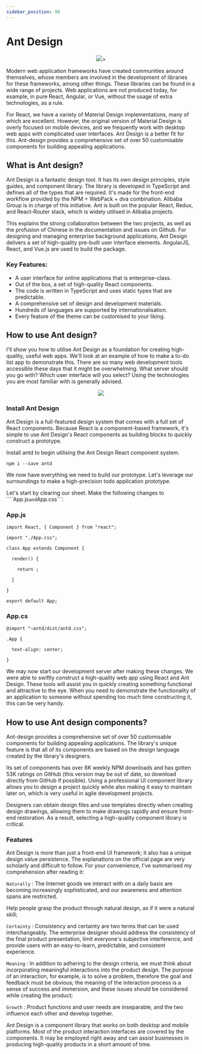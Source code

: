 ```yaml
---
sidebar_position: 96
---
```


# Ant Design

<p align="center">
  <img src="https://user-images.githubusercontent.com/39026182/139582916-080ce1c8-5c92-4850-8c2a-c616a8a72742.png"/>>
</p>

Modern web application frameworks have created communities around themselves, whose members are involved in the development of libraries
for these frameworks, among other things. These libraries can be found in a wide range of projects. Web applications are not produced
today, for example, in pure React, Angular, or Vue, without the usage of extra technologies, as a rule.

For React, we have a variety of Material Design implementations, many of which are excellent. However, the original version of 
Material Design is overly focused on mobile devices, and we frequently work with desktop web apps with complicated user interfaces. 
Ant Design is a better fit for this. Ant-design provides a comprehensive set of over 50 customisable components for building appealing
applications.

## What is Ant design?

Ant Design is a fantastic design tool. It has its own design principles, style guides, and component library. The library is developed 
in TypeScript and defines all of the types that are required. It's made for the front-end workflow provided by the NPM + WebPack + dva 
combination. Alibaba Group is in charge of this initiative. Ant is built on the popular React, Redux, and React-Router stack, which is
widely utilised in Alibaba projects.

This explains the strong collaboration between the two projects, as well as the profusion of Chinese in the documentation and issues on 
Github. For designing and managing enterprise background applications, Ant Design delivers a set of high-quality pre-built user interface 
elements. AngularJS, React, and Vue.js are used to build the package.

### Key Features:

- A user interface for online applications that is enterprise-class.
- Out of the box, a set of high-quality React components.
- The code is written in TypeScript and uses static types that are predictable.
- A comprehensive set of design and development materials.
- Hundreds of languages are supported by internationalisation.
- Every feature of the theme can be customised to your liking.

## How to use Ant design?

I'll show you how to utilise Ant Design as a foundation for creating high-quality, useful web apps. We'll look at an example of how
to make a to-do list app to demonstrate this. There are so many web development tools accessible these days that it might be 
overwhelming. What server should you go with? Which user interface will you select? Using the technologies you are most familiar with
is generally advised.

<p align="center">
  <img src="https://user-images.githubusercontent.com/39026182/139583980-906f70f4-c9d9-4bcc-86ed-7c8248c0f6f0.jpg"/>
</p>

### Install Ant Design

Ant Design is a full-featured design system that comes with a full set of React components. Because React is a component-based 
framework, it's simple to use Ant Design's React components as building blocks to quickly construct a prototype.

Install antd to begin utilising the Ant Design React component system.

```
npm i --save antd
```

We now have everything we need to build our prototype. Let's leverage our surroundings to make a high-precision todo application 
prototype.

Let's start by clearing our sheet. Make the following changes to ````App.js``` and ```App.css```:

### App.js

```
import React, { Component } from "react"; 

import "./App.css"; 

class App extends Component { 

  render() { 

    return ; 

  } 

} 

export default App;
```

### App.cs

```
@import "~antd/dist/antd.css"; 

.App { 

  text-align: center; 

}
```

We may now start our development server after making these changes. We were able to swiftly construct a high-quality web app using
React and Ant Design. These tools will assist you in quickly creating something functional and attractive to the eye. When you need
to demonstrate the functionality of an application to someone without spending too much time constructing it, this can be very handy.

## How to use Ant design components?

Ant-design provides a comprehensive set of over 50 customisable components for building appealing applications. The library's unique
feature is that all of its components are based on the design language created by the library's designers.

Its set of components has over 6K weekly NPM downloads and has gotten 53K ratings on GitHub (this version may be out of date, so 
download directly from GitHub if possible). Using a professional UI component library allows you to design a project quickly while 
also making it easy to maintain later on, which is very useful in agile development projects.

Designers can obtain design files and use templates directly when creating design drawings, allowing them to make drawings rapidly 
and ensure front-end restoration. As a result, selecting a high-quality component library is critical.

### Features

Ant Design is more than just a front-end UI framework; it also has a unique design value persistence. The explanations on the official
page are very scholarly and difficult to follow. For your convenience, I've summarised my comprehension after reading it:

```Naturally``` : The Internet goods we interact with on a daily basis are becoming increasingly sophisticated, and our awareness and 
attention spans are restricted.

Help people grasp the product through natural design, as if it were a natural skill;

```Certainty``` : Consistency and certainty are two terms that can be used interchangeably. The enterprise designer should address the consistency of 
the final product presentation, limit everyone's subjective interference, and provide users with an easy-to-learn, predictable, and 
consistent experience.

```Meaning``` : In addition to adhering to the design criteria, we must think about incorporating meaningful interactions into the product 
design. The purpose of an interaction, for example, is to solve a problem, therefore the goal and feedback must be obvious; the 
meaning of the interaction process is a sense of success and immersion, and these issues should be considered while creating the product;

```Growth``` : Product functions and user needs are inseparable, and the two influence each other and develop together.

Ant Design is a component library that works on both desktop and mobile platforms. Most of the product interaction interfaces are covered by 
the components. It may be employed right away and can assist businesses in producing high-quality products in a short amount of time.
